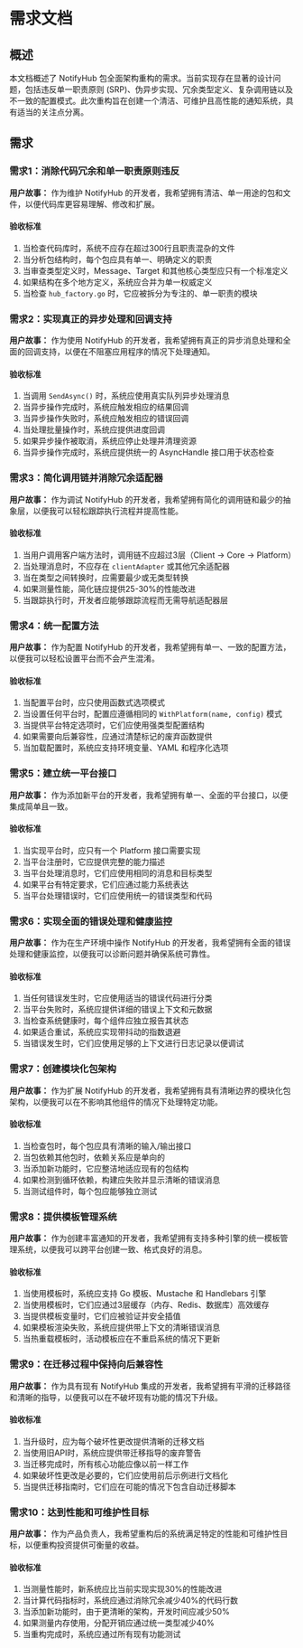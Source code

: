 # 需求文档

## 概述

本文档概述了 NotifyHub 包全面架构重构的需求。当前实现存在显著的设计问题，包括违反单一职责原则 (SRP)、伪异步实现、冗余类型定义、复杂调用链以及不一致的配置模式。此次重构旨在创建一个清洁、可维护且高性能的通知系统，具有适当的关注点分离。

## 需求

### 需求1：消除代码冗余和单一职责原则违反

**用户故事：** 作为维护 NotifyHub 的开发者，我希望拥有清洁、单一用途的包和文件，以便代码库更容易理解、修改和扩展。

#### 验收标准

1. 当检查代码库时，系统不应存在超过300行且职责混杂的文件
2. 当分析包结构时，每个包应具有单一、明确定义的职责
3. 当审查类型定义时，Message、Target 和其他核心类型应只有一个标准定义
4. 如果结构在多个地方定义，系统应合并为单一权威定义
5. 当检查 `hub_factory.go` 时，它应被拆分为专注的、单一职责的模块

### 需求2：实现真正的异步处理和回调支持

**用户故事：** 作为使用 NotifyHub 的开发者，我希望拥有真正的异步消息处理和全面的回调支持，以便在不阻塞应用程序的情况下处理通知。

#### 验收标准

1. 当调用 `SendAsync()` 时，系统应使用真实队列异步处理消息
2. 当异步操作完成时，系统应触发相应的结果回调
3. 当异步操作失败时，系统应触发相应的错误回调
4. 当处理批量操作时，系统应提供进度回调
5. 如果异步操作被取消，系统应停止处理并清理资源
6. 当异步操作完成时，系统应提供统一的 AsyncHandle 接口用于状态检查

### 需求3：简化调用链并消除冗余适配器

**用户故事：** 作为调试 NotifyHub 的开发者，我希望拥有简化的调用链和最少的抽象层，以便我可以轻松跟踪执行流程并提高性能。

#### 验收标准

1. 当用户调用客户端方法时，调用链不应超过3层（Client → Core → Platform）
2. 当处理消息时，不应存在 `clientAdapter` 或其他冗余适配器
3. 当在类型之间转换时，应需要最少或无类型转换
4. 如果测量性能，简化链应提供25-30%的性能改进
5. 当跟踪执行时，开发者应能够跟踪流程而无需导航适配器层

### 需求4：统一配置方法

**用户故事：** 作为配置 NotifyHub 的开发者，我希望拥有单一、一致的配置方法，以便我可以轻松设置平台而不会产生混淆。

#### 验收标准

1. 当配置平台时，应只使用函数式选项模式
2. 当设置任何平台时，配置应遵循相同的 `WithPlatform(name, config)` 模式
3. 当提供平台特定选项时，它们应使用强类型配置结构
4. 如果需要向后兼容性，应通过清楚标记的废弃函数提供
5. 当加载配置时，系统应支持环境变量、YAML 和程序化选项

### 需求5：建立统一平台接口

**用户故事：** 作为添加新平台的开发者，我希望拥有单一、全面的平台接口，以便集成简单且一致。

#### 验收标准

1. 当实现平台时，应只有一个 Platform 接口需要实现
2. 当平台注册时，它应提供完整的能力描述
3. 当平台处理消息时，它们应使用相同的消息和目标类型
4. 如果平台有特定要求，它们应通过能力系统表达
5. 当平台处理错误时，它们应使用统一的错误类型和代码

### 需求6：实现全面的错误处理和健康监控

**用户故事：** 作为在生产环境中操作 NotifyHub 的开发者，我希望拥有全面的错误处理和健康监控，以便我可以诊断问题并确保系统可靠性。

#### 验收标准

1. 当任何错误发生时，它应使用适当的错误代码进行分类
2. 当平台失败时，系统应提供详细的错误上下文和元数据
3. 当检查系统健康时，每个组件应独立报告其状态
4. 如果适合重试，系统应实现带抖动的指数退避
5. 当错误发生时，它们应使用足够的上下文进行日志记录以便调试

### 需求7：创建模块化包架构

**用户故事：** 作为扩展 NotifyHub 的开发者，我希望拥有具有清晰边界的模块化包架构，以便我可以在不影响其他组件的情况下处理特定功能。

#### 验收标准

1. 当检查包时，每个包应具有清晰的输入/输出接口
2. 当包依赖其他包时，依赖关系应是单向的
3. 当添加新功能时，它应整洁地适应现有的包结构
4. 如果检测到循环依赖，构建应失败并显示清晰的错误消息
5. 当测试组件时，每个包应能够独立测试

### 需求8：提供模板管理系统

**用户故事：** 作为创建丰富通知的开发者，我希望拥有支持多种引擎的统一模板管理系统，以便我可以跨平台创建一致、格式良好的消息。

#### 验收标准

1. 当使用模板时，系统应支持 Go 模板、Mustache 和 Handlebars 引擎
2. 当使用模板时，它们应通过3层缓存（内存、Redis、数据库）高效缓存
3. 当提供模板变量时，它们应被验证并安全插值
4. 如果模板渲染失败，系统应提供带上下文的清晰错误消息
5. 当热重载模板时，活动模板应在不重启系统的情况下更新

### 需求9：在迁移过程中保持向后兼容性

**用户故事：** 作为具有现有 NotifyHub 集成的开发者，我希望拥有平滑的迁移路径和清晰的指导，以便我可以在不破坏现有功能的情况下升级。

#### 验收标准

1. 当升级时，应为每个破坏性更改提供清晰的迁移文档
2. 当使用旧API时，系统应提供带迁移指导的废弃警告
3. 当迁移完成时，所有核心功能应像以前一样工作
4. 如果破坏性更改是必要的，它们应使用前后示例进行文档化
5. 当提供迁移指南时，它们应在可能的情况下包含自动迁移脚本

### 需求10：达到性能和可维护性目标

**用户故事：** 作为产品负责人，我希望重构后的系统满足特定的性能和可维护性目标，以便重构投资提供可衡量的收益。

#### 验收标准

1. 当测量性能时，新系统应比当前实现实现30%的性能改进
2. 当计算代码指标时，系统应通过消除冗余减少40%的代码行数
3. 当添加新功能时，由于更清晰的架构，开发时间应减少50%
4. 如果测量内存使用，分配开销应通过统一类型减少40%
5. 当重构完成时，系统应通过所有现有功能测试
